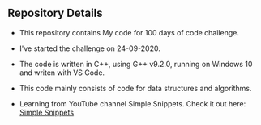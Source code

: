 ## Repository Details

* This repository contains My code for 100 days of code challenge.

* I've started the challenge on 24-09-2020.

* The code is written in C++, using G++ v9.2.0, running on Windows 10 and writen with VS Code.

* This code mainly consists of code for data structures and algorithms.

* Learning from YouTube channel Simple Snippets. Check it out here: [Simple Snippets](https://www.youtube.com/playlist?list=PLIY8eNdw5tW_zX3OCzX7NJ8bL1p6pWfgG)
